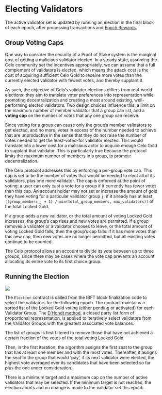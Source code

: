 # Electing Validators

The active validator set is updated by running an election in the final block of each epoch, after processing transactions and [Epoch Rewards](epoch-rewards.md).

## <a name="voting-cap"></a>Group Voting Caps

One way to consider the security of a Proof of Stake system is the marginal cost of getting a malicious validator elected. In a steady state, assuming the Celo community set the incentives appropriately, we can assume that a full complement of validators is elected, which means the attack cost is the cost of acquiring sufficient Celo Gold to receive more votes than the currently elected validator with fewest votes, and thereby supplant it.

As such, the objective of Celo’s validator elections differs from real-world elections: they aim to translate voter preferences into representation while promoting decentralization and creating a moat around existing, well-performing elected validators. Two design choices influence this: a limit on the maximum number of member validator that a group can list, and a **voting cap** on the number of votes that any one group can receive.

Since voting for a group can cause only the group’s member validators to get elected, and no more, votes in excess of the number needed to achieve that are unproductive in the sense that they do not raise the number of votes needed to get the least-voted-for validator elected. This would translate into a lower cost for a malicious actor to acquire enough Celo Gold to supplant that validator. This is particularly true because the protocol limits the maximum number of members in a group, to promote decentralization.

The Celo protocol addresses this by enforcing a per-group vote cap. This cap is set to be the number of votes that would be needed to elect all of its validators, plus one more validator. The cap is enforced at the point of voting: a user can only cast a vote for a group if it currently has fewer votes than this cap. An account holder may not set or increase the amount of gold they have voting for a particular validator group `j`, if it already has at least `[(group_members_j + 1) / min(total_group_members, max_validators)]` of the total Locked Gold.

If a group adds a new validator, or the total amount of voting Locked Gold increases, the group’s cap rises and new votes are permitted. If a group removes a validator or a validator chooses to leave, or the total amount of voting Locked Gold falls, then the group’s cap falls: if it has more votes than this new cap, then new votes are no longer permitted, but all existing votes continue to be counted.

The Celo protocol allows an account to divide its vote between up to three groups, since there may be cases where the vote cap prevents an account allocating its entire vote to its first choice group.

## Running the Election

![](https://storage.googleapis.com/celo-website/docs/election.jpg)

The `Election` contract is called from the IBFT block finalization code to select the validators for the following epoch. The contract maintains a sorted list of the Locked Gold voting (either pending or activated) for each Validator Group. The [D’Hondt method](https://en.wikipedia.org/wiki/D'Hondt_method), a closed party list form of proportional representation, is applied to iteratively select validators from the Validator Groups with the greatest associated vote balances.

The list of groups is first filtered to remove those that have not achieved a certain fraction of the votes of the total voting Locked Gold.

Then, in the first iteration, the algorithm assigns the first seat to the group that has at least one member and with the most votes. Thereafter, it assigns the seat to the group that would ‘pay’, if its next validator were elected, the highest vote averaged over its candidates that have been selected so far plus the one under consideration.

There is a minimum target and a maximum cap on the number of active validators that may be selected. If the minimum target is not reached, the election aborts and no change is made to the validator set this epoch.
